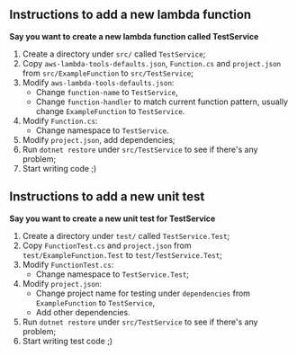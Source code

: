 ## Instructions to add a new lambda function
**Say you want to create a new lambda function called TestService**

1. Create a directory under `src/` called `TestService`;
1. Copy `aws-lambda-tools-defaults.json`, `Function.cs` and `project.json` from `src/ExampleFunction` to `src/TestService`;
1. Modify `aws-lambda-tools-defaults.json`:
    - Change `function-name` to `TestService`,
    - Change `function-handler` to match current function pattern, usually change `ExampleFunction` to `TestService`.
1. Modify `Function.cs`:
    - Change namespace to `TestService`.
1. Modify `project.json`, add dependencies;
1. Run `dotnet restore` under `src/TestService` to see if there's any problem;
1. Start writing code ;)

## Instructions to add a new unit test
**Say you want to create a new unit test for TestService**
1. Create a directory under `test/` called `TestService.Test`;
1. Copy `FunctionTest.cs` and `project.json` from `test/ExampleFunction.Test` to `test/TestService.Test`;
1. Modify `FunctionTest.cs`:
    - Change namespace to `TestService.Test`;
1. Modify `project.json`:
    - Change project name for testing under `dependencies` from `ExampleFunction` to `TestService`,
    - Add other dependencies.
1. Run `dotnet restore` under `src/TestService` to see if there's any problem;
1. Start writing test code ;)